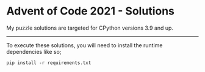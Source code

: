 # Advent of Code 2021 - Solutions

My puzzle solutions are targeted for CPython versions 3.9 and up.

----------

To execute these solutions, you will need to install the runtime dependencies like so;

`pip install -r requirements.txt`
